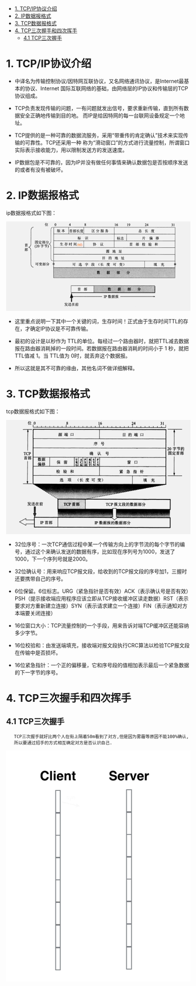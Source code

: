<!-- GFM-TOC -->
* [1. TCP/IP协议介绍](#1-tcp/ip协议介绍)
* [2. IP数据报格式](#2-ip数据报格式)
* [3. TCP数据报格式](#3-tcp数据报格式)
* [4. TCP三次握手和四次挥手](#4-tcp三次握手和四次挥手)
  * [4.1 TCP三次握手](#41-tcp三次握手)
<!-- GFM-TOC -->

# 1. TCP/IP协议介绍

   - 中译名为传输控制协议/因特网互联协议，又名网络通讯协议，是Internet最基本的协议、Internet
    国际互联网络的基础，由网络层的IP协议和传输层的TCP协议组成。

   - TCP负责发现传输的问题，一有问题就发出信号，要求重新传输，直到所有数据安全正确地传输到目的地。
    而IP是给因特网的每一台联网设备规定一个地址。

   - TCP提供的是一种可靠的数据流服务，采用“带重传的肯定确认”技术来实现传输的可靠性。TCP还采用一种
    称为“滑动窗口”的方式进行流量控制，所谓窗口实际表示接收能力，用以限制发送方的发送速度。

   - IP数据包是不可靠的，因为IP并没有做任何事情来确认数据包是否按顺序发送的或者有没有被破坏。

# 2. IP数据报格式

ip数据报格式如下图：

![IP数据包格式](../img/ipgs.png)

   - 这里重点说明一下其中一个关键的词，生存时间！正式由于生存时间TTL的存在，才确定IP协议是不可靠传输。

   - 最初的设计是以秒作为 TTL的单位。每经过一个路由器时，就把TTL减去数据报在路由器消耗掉的一段时间。若数据报在路由器消耗的时间小于 1 秒，就把TTL值减 1。当 TTL值为 0时，就丢弃这个数据报。

   - 所以这就是其不可靠的缘由，其他名词不做详细解释。

# 3. TCP数据报格式

tcp数据报格式如下图：

![TCP数据报格式](../img/tcptb.png)

   - 32位序号：一次TCP通信过程中某一个传输方向上的字节流的每个字节的编号，通过这个来确认发送的数据有序，比如现在序列号为1000，发送了1000，下一个序列号就是2000。

   - 32位确认号：用来响应TCP报文段，给收到的TCP报文段的序号加1，三握时还要携带自己的序号。

   - 6位保留。6位标志。URG（紧急指针是否有效）ACK（表示确认号是否有效）PSH（提示接收端应用程序应该立即从TCP接收缓冲区读走数据）RST（表示要求对方重新建立连接）SYN（表示请求建立一个连接）FIN（表示通知对方本端要关闭连接）

   - 16位窗口大小：TCP流量控制的一个手段，用来告诉对端TCP缓冲区还能容纳多少字节。

   - 16位校验和：由发送端填充，接收端对报文段执行CRC算法以检验TCP报文段在传输中是否损坏。

   - 16位紧急指针：一个正的偏移量，它和序号段的值相加表示最后一个紧急数据的下一字节的序号。
   
# 4. TCP三次握手和四次挥手
## 4.1 TCP三次握手
```
   TCP三次握手就好比两个人在街上隔着50m看到了对方,但是因为雾霾等原因不能100%确认,
   所以要通过招手的方式相互确定对方是否认识自己.
```
![xx](../img/TCP三次握手.gif)

